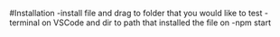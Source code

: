 #Installation
-install file and drag to folder that you would like to test
-terminal on VSCode and dir to path that installed the file on
-npm start
